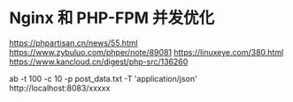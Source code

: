 # Nginx 和 PHP-FPM 并发优化


https://phpartisan.cn/news/55.html
https://www.zybuluo.com/phper/note/89081
https://linuxeye.com/380.html
https://www.kancloud.cn/digest/php-src/136260

ab -t 100 -c 10 -p post_data.txt -T 'application/json' http://localhost:8083/xxxxx

